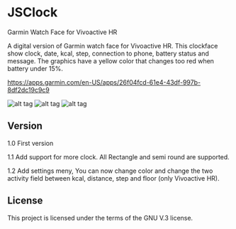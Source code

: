 # JSClock
Garmin Watch Face for Vivoactive HR

A digital version of Garmin watch face for Vivoactive HR.
This clockface show clock, date, kcal, step, connection to phone, battery status and message.
The graphics have a yellow color that changes too red when battery under 15%.

<A HREF="https://apps.garmin.com/en-US/apps/26f04fcd-61e4-43df-997b-8df2dc19c9c9">https://apps.garmin.com/en-US/apps/26f04fcd-61e4-43df-997b-8df2dc19c9c9</A>


![alt tag](http://jensws.com/images/JSClock.png)
![alt tag](http://jensws.com/images/JSClock2.png)
![alt tag](http://jensws.com/images/JSClock3.png)

## Version

1.0 First version

1.1 Add support for more clock. All Rectangle and semi round are supported.

1.2 Add settings meny, You can now change color and change the two activity field between kcal, distance, step and floor (only      Vivoactive HR). 

## License
This project is licensed under the terms of the GNU V.3 license.
